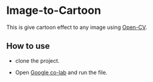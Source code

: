 # Image-to-Cartoon

This is give cartoon effect to any image using [Open-CV](https://opencv.org/).

## How to use

- clone the project.

- Open [Google co-lab](colab.research.google.com) and run the file.
